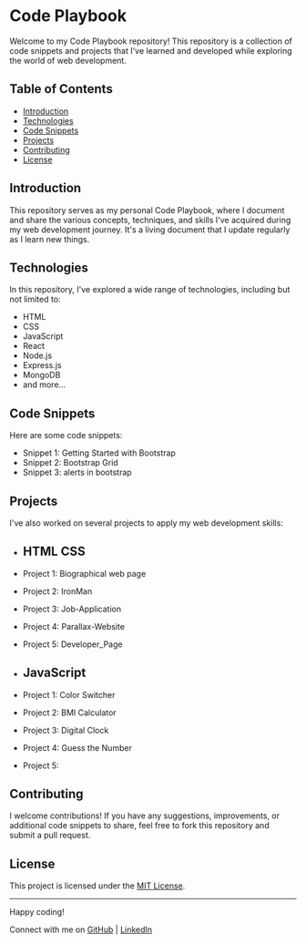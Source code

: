 # Code Playbook

Welcome to my Code Playbook repository! This repository is a collection of code snippets and projects that I've learned and developed while exploring the world of web development.

## Table of Contents

- [Introduction](#introduction)
- [Technologies](#technologies)
- [Code Snippets](#code-snippets)
- [Projects](#projects)
- [Contributing](#contributing)
- [License](#license)

## Introduction

This repository serves as my personal Code Playbook, where I document and share the various concepts, techniques, and skills I've acquired during my web development journey. It's a living document that I update regularly as I learn new things.

## Technologies

In this repository, I've explored a wide range of technologies, including but not limited to:

- HTML
- CSS
- JavaScript
- React
- Node.js
- Express.js
- MongoDB
- and more...

## Code Snippets

Here are some code snippets:

- Snippet 1: Getting Started with Bootstrap 
- Snippet 2: Bootstrap Grid
- Snippet 3: alerts in bootstrap

## Projects

I've also worked on several projects to apply my web development skills:

- ## HTML CSS 
- Project 1: Biographical web page
- Project 2: IronMan
- Project 3: Job-Application
- Project 4: Parallax-Website
- Project 5: Developer_Page

- ## JavaScript 
- Project 1: Color Switcher
- Project 2: BMI Calculator
- Project 3: Digital Clock
- Project 4: Guess the Number
- Project 5: 

## Contributing

I welcome contributions! If you have any suggestions, improvements, or additional code snippets to share, feel free to fork this repository and submit a pull request.

## License

This project is licensed under the [MIT License](LICENSE).

---

Happy coding!

Connect with me on [GitHub](https://github.com/kunalbandale) | [LinkedIn](https://linkedin.com/in/kunalbandale)
